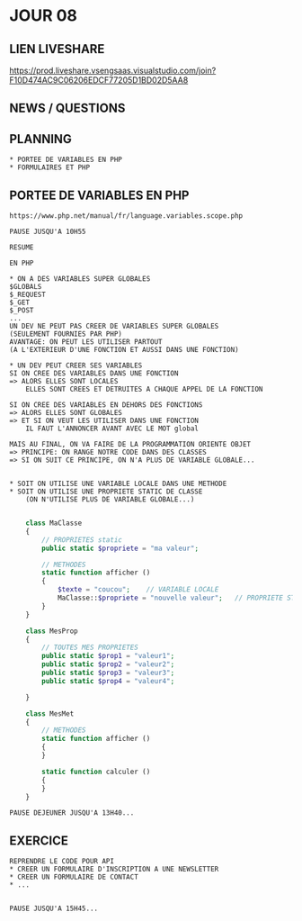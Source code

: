 # JOUR 08

## LIEN LIVESHARE

https://prod.liveshare.vsengsaas.visualstudio.com/join?F10D474AC9C06206EDCF77205D1BD02D5AA8

## NEWS / QUESTIONS

## PLANNING

    * PORTEE DE VARIABLES EN PHP
    * FORMULAIRES ET PHP

## PORTEE DE VARIABLES EN PHP

    https://www.php.net/manual/fr/language.variables.scope.php

    PAUSE JUSQU'A 10H55

    RESUME

    EN PHP

    * ON A DES VARIABLES SUPER GLOBALES
    $GLOBALS
    $_REQUEST
    $_GET
    $_POST
    ...
    UN DEV NE PEUT PAS CREER DE VARIABLES SUPER GLOBALES
    (SEULEMENT FOURNIES PAR PHP)
    AVANTAGE: ON PEUT LES UTILISER PARTOUT 
    (A L'EXTERIEUR D'UNE FONCTION ET AUSSI DANS UNE FONCTION)

    * UN DEV PEUT CREER SES VARIABLES
    SI ON CREE DES VARIABLES DANS UNE FONCTION
    => ALORS ELLES SONT LOCALES
        ELLES SONT CREES ET DETRUITES A CHAQUE APPEL DE LA FONCTION

    SI ON CREE DES VARIABLES EN DEHORS DES FONCTIONS
    => ALORS ELLES SONT GLOBALES
    => ET SI ON VEUT LES UTILISER DANS UNE FONCTION
        IL FAUT L'ANNONCER AVANT AVEC LE MOT global

    MAIS AU FINAL, ON VA FAIRE DE LA PROGRAMMATION ORIENTE OBJET
    => PRINCIPE: ON RANGE NOTRE CODE DANS DES CLASSES
    => SI ON SUIT CE PRINCIPE, ON N'A PLUS DE VARIABLE GLOBALE...


    * SOIT ON UTILISE UNE VARIABLE LOCALE DANS UNE METHODE
    * SOIT ON UTILISE UNE PROPRIETE STATIC DE CLASSE
        (ON N'UTILISE PLUS DE VARIABLE GLOBALE...)

```php

    class MaClasse
    {
        // PROPRIETES static
        public static $propriete = "ma valeur";

        // METHODES
        static function afficher ()
        {
            $texte = "coucou";    // VARIABLE LOCALE
            MaClasse::$propriete = "nouvelle valeur";   // PROPRIETE STATIC
        }
    }

    class MesProp
    {
        // TOUTES MES PROPRIETES
        public static $prop1 = "valeur1";
        public static $prop2 = "valeur2";
        public static $prop3 = "valeur3";
        public static $prop4 = "valeur4";

    }

    class MesMet 
    {
        // METHODES
        static function afficher ()
        {
        }

        static function calculer ()
        {
        }
    }

```

    PAUSE DEJEUNER JUSQU'A 13H40...

## EXERCICE

    REPRENDRE LE CODE POUR API
    * CREER UN FORMULAIRE D'INSCRIPTION A UNE NEWSLETTER
    * CREER UN FORMULAIRE DE CONTACT
    * ...


    PAUSE JUSQU'A 15H45...
